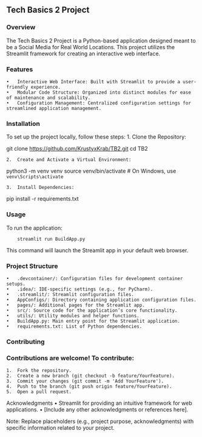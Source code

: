 ## Tech Basics 2 Project

### Overview

The Tech Basics 2 Project is a Python-based application designed meant to be a Social Media for Real World Locations. This project utilizes the Streamlit framework for creating an interactive web interface.

### Features
	•	Interactive Web Interface: Built with Streamlit to provide a user-friendly experience.
	•	Modular Code Structure: Organized into distinct modules for ease of maintenance and scalability.
	•	Configuration Management: Centralized configuration settings for streamlined application management.

### Installation

To set up the project locally, follow these steps:
	1.	Clone the Repository:

git clone https://github.com/KrustyxKrab/TB2.git
cd TB2


	2.	Create and Activate a Virtual Environment:

python3 -m venv venv
source venv/bin/activate  # On Windows, use `venv\Scripts\activate`


	3.	Install Dependencies:

pip install -r requirements.txt



### Usage

To run the application:

		streamlit run BuildApp.py

This command will launch the Streamlit app in your default web browser.

### Project Structure
	•	.devcontainer/: Configuration files for development container setups.
	•	.idea/: IDE-specific settings (e.g., for PyCharm).
	•	.streamlit/: Streamlit configuration files.
	•	AppConfigs/: Directory containing application configuration files.
	•	pages/: Additional pages for the Streamlit app.
	•	src/: Source code for the application’s core functionality.
	•	utils/: Utility modules and helper functions.
	•	BuildApp.py: Main entry point for the Streamlit application.
	•	requirements.txt: List of Python dependencies.

### Contributing

### Contributions are welcome! To contribute:
	1.	Fork the repository.
	2.	Create a new branch (git checkout -b feature/YourFeature).
	3.	Commit your changes (git commit -m 'Add YourFeature').
	4.	Push to the branch (git push origin feature/YourFeature).
	5.	Open a pull request.


Acknowledgments
	•	Streamlit for providing an intuitive framework for web applications.
	•	[Include any other acknowledgments or references here].

Note: Replace placeholders (e.g., project purpose, acknowledgments) with specific information related to your project.
